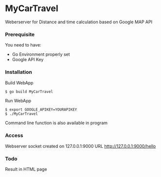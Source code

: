 # MyCarTravel


Weberserver for Distance and time calculation based on Google MAP API

### Prerequisite

You need to have:

* Go Environment properly set
* Google API Key 

### Installation 

Build WebApp
```sh
$ go build MyCarTravel
```

Run WebApp
```
$ export GOOGLE_APIKEY=YOURAPIKEY
$ ./MyCarTravel
```

Command line function is also available in program

### Access

Webserver socket created on 127.0.0.1:9000
URL http://127.0.0.1:9000/hello

### Todo

Result in HTML page
